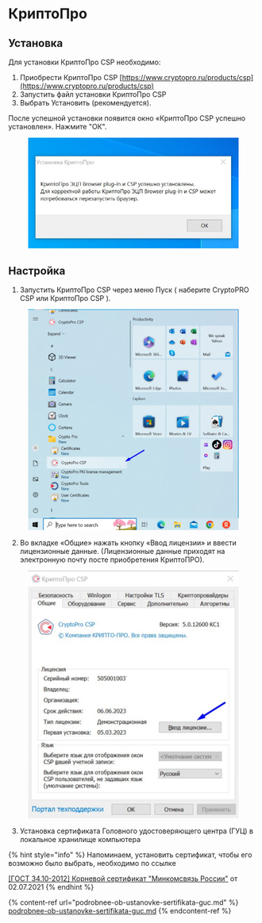 # КриптоПро

## Установка

Для установки КриптоПро CSP необходимо:

1. Приобрести КриптоПро CSP  [https://www.cryptopro.ru/products/csp](https://www.cryptopro.ru/products/csp)
2. Запустить файл установки КриптоПро CSP
3. Выбрать Установить (рекомендуется).

После успешной установки появится окно «КриптоПро CSP успешно установлен». Нажмите "ОК".

<figure><img src="../../.gitbook/assets/telegram-cloud-photo-size-2-5197425193331574951-x.jpg" alt=""><figcaption></figcaption></figure>

## Настройка

1. Запустить КриптоПро CSP через меню Пуск ( наберите CryptoPRO CSP или КриптоПро CSP ).

<figure><img src="../../.gitbook/assets/telegram-cloud-photo-size-2-5197425193331574963-y.jpg" alt=""><figcaption></figcaption></figure>

2. Во вкладке «Общие» нажать кнопку «Ввод лицензии» и ввести лицензионные данные. (Лицензионные данные приходят на электронную почту посте приобретения  КриптоПРО).

<figure><img src="../../.gitbook/assets/image (2).png" alt=""><figcaption></figcaption></figure>

3. &#x20;Установка сертификата Головного удостоверяющего центра (ГУЦ) в локальное хранилище компьютера

{% hint style="info" %}
Напоминаем, установить сертификат, чтобы его возможно было выбрать, необходимо по ссылке&#x20;

[\[ГОСТ 34.10-2012\] Корневой сертификат "Минкомсвязь России"](https://ca.gisca.ru/repository/AFF05C9E2464941E7EC2AB15C91539360B79AA9D.cer) от 02.07.2021
{% endhint %}

{% content-ref url="podrobnee-ob-ustanovke-sertifikata-guc.md" %}
[podrobnee-ob-ustanovke-sertifikata-guc.md](podrobnee-ob-ustanovke-sertifikata-guc.md)
{% endcontent-ref %}

